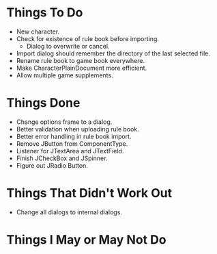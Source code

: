 # Things To Do
* New character.
* Check for existence of rule book before importing.
  * Dialog to overwrite or cancel.
* Import dialog should remember the directory of the last selected file.
* Rename rule book to game book everywhere.
* Make CharacterPlainDocument more efficient.
* Allow multiple game supplements.

# Things Done
* Change options frame to a dialog.
* Better validation when uploading rule book.
* Better error handling in rule book import.
* Remove JButton from ComponentType.
* Listener for JTextArea and JTextField.
* Finish JCheckBox and JSpinner.
* Figure out JRadio Button.

# Things That Didn't Work Out
* Change all dialogs to internal dialogs.

# Things I May or May Not Do
